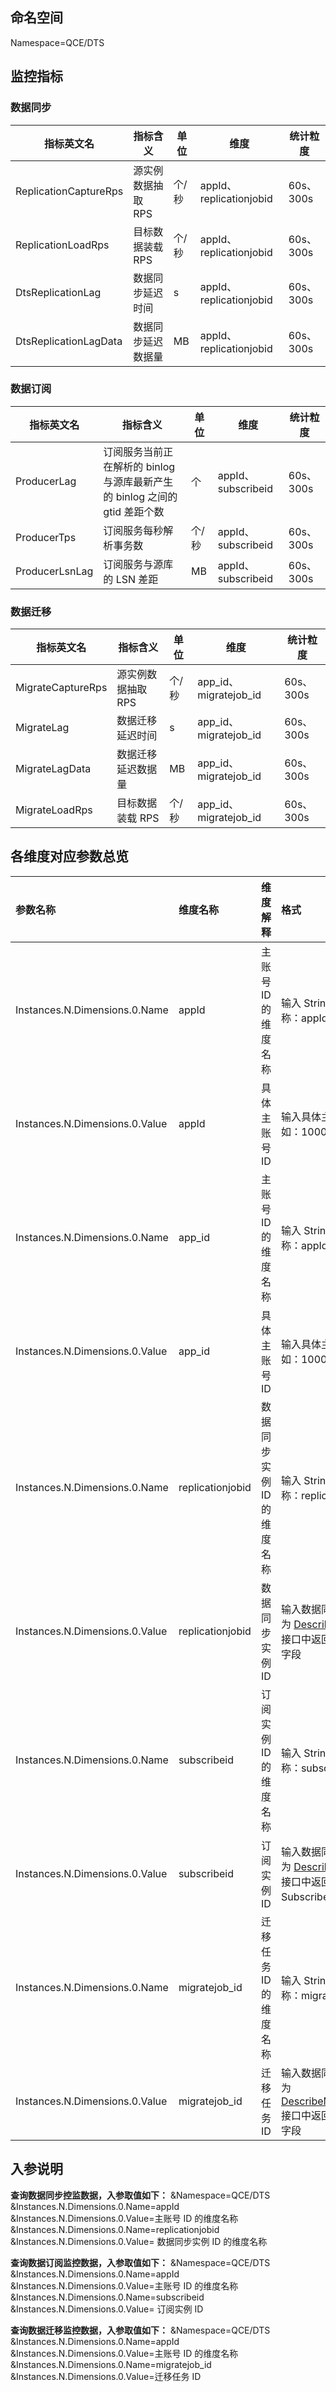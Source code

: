 ## 命名空间

Namespace=QCE/DTS



## 监控指标

###  数据同步

| 指标英文名            | 指标含义           | 单位  | 维度                    | 统计粒度  |
| --------------------- | ------------------ | ----- | ----------------------- | --------- |
| ReplicationCaptureRps | 源实例数据抽取 RPS | 个/秒 | appId、replicationjobid | 60s、300s |
| ReplicationLoadRps    | 目标数据装载 RPS   | 个/秒 | appId、replicationjobid | 60s、300s |
| DtsReplicationLag     | 数据同步延迟时间   | s     | appId、replicationjobid | 60s、300s |
| DtsReplicationLagData | 数据同步延迟数据量 | MB    | appId、replicationjobid | 60s、300s |



### 数据订阅

| 指标英文名     | 指标含义                                                     | 单位  | 维度               | 统计粒度  |
| -------------- | ------------------------------------------------------------ | ----- | ------------------ | --------- |
| ProducerLag    | 订阅服务当前正在解析的 binlog 与源库最新产生的 binlog 之间的 gtid 差距个数 | 个    | appId、subscribeid | 60s、300s |
| ProducerTps    | 订阅服务每秒解析事务数                                       | 个/秒 | appId、subscribeid | 60s、300s |
| ProducerLsnLag | 订阅服务与源库的 LSN 差距                                      | MB    | appId、subscribeid | 60s、300s |



### 数据迁移

| 指标英文名        | 指标含义           | 单位  | 维度                  | 统计粒度  |
| ----------------- | ------------------ | ----- | --------------------- | --------- |
| MigrateCaptureRps | 源实例数据抽取 RPS  | 个/秒 | app_id、migratejob_id | 60s、300s |
| MigrateLag        | 数据迁移延迟时间   | s     | app_id、migratejob_id | 60s、300s |
| MigrateLagData    | 数据迁移延迟数据量 | MB    | app_id、migratejob_id | 60s、300s |
| MigrateLoadRps    | 目标数据装载 RPS    | 个/秒 | app_id、migratejob_id | 60s、300s |



## 各维度对应参数总览

| 参数名称                       | 维度名称         | 维度解释                   | 格式                                                         |
| :----------------------------- | :--------------- | :------------------------- | :----------------------------------------------------------- |
| Instances.N.Dimensions.0.Name  | appId            | 主账号 ID 的维度名称       | 输入 String 类型维度名称：appId                              |
| Instances.N.Dimensions.0.Value | appId            | 具体主账号 ID               | 输入具体主账号 ID，例如：100012000000                        |
| Instances.N.Dimensions.0.Name  | app_id           | 主账号 ID 的维度名称       | 输入 String 类型维度名称：appId                              |
| Instances.N.Dimensions.0.Value | app_id           | 具体主账号 ID                | 输入具体主账号 ID，例如：100012000000                        |
| Instances.N.Dimensions.0.Name  | replicationjobid | 数据同步实例 ID 的维度名称 | 输入 String 类型维度名称：replicationjobid                   |
| Instances.N.Dimensions.0.Value | replicationjobid | 数据同步实例  ID           | 输入数据同步实例  ID，为 [DescribeSyncJobs](https://cloud.tencent.com/document/product/571/82103)  接口中返回值的 JobId 字段 |
| Instances.N.Dimensions.0.Name  | subscribeid      | 订阅实例 ID 的维度名称     | 输入 String 类型维度名称：subscribeid                        |
| Instances.N.Dimensions.0.Value | subscribeid      | 订阅实例 ID                | 输入数据同步实例  ID，为 [DescribeSubscribes](https://cloud.tencent.com/document/product/571/42715)  接口中返回值的 SubscribeId 字段 |
| Instances.N.Dimensions.0.Name  | migratejob_id    | 迁移任务 ID 的维度名称     | 输入 String 类型维度名称：migratejob_id                      |
| Instances.N.Dimensions.0.Value | migratejob_id    | 迁移任务 ID                | 输入数据同步实例  ID，为 [DescribeMigrationJobs](https://cloud.tencent.com/document/product/571/82084)  接口中返回值的 JobId 字段 |

## 入参说明

**查询数据同步控监数据，入参取值如下：**
&Namespace=QCE/DTS
&Instances.N.Dimensions.0.Name=appId
&Instances.N.Dimensions.0.Value=主账号 ID 的维度名称
&Instances.N.Dimensions.0.Name=replicationjobid
&Instances.N.Dimensions.0.Value=  数据同步实例 ID 的维度名称



**查询数据订阅监控数据，入参取值如下：**
&Namespace=QCE/DTS
&Instances.N.Dimensions.0.Name=appId
&Instances.N.Dimensions.0.Value=主账号 ID 的维度名称
&Instances.N.Dimensions.0.Name=subscribeid
&Instances.N.Dimensions.0.Value=  订阅实例 ID



**查询数据迁移监控数据，入参取值如下：**
&Namespace=QCE/DTS
&Instances.N.Dimensions.0.Name=appId
&Instances.N.Dimensions.0.Value=主账号 ID 的维度名称
&Instances.N.Dimensions.0.Name=migratejob_id
&Instances.N.Dimensions.0.Value=迁移任务 ID
